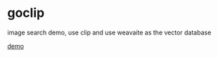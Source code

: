 # goclip

image search demo, use clip and use weavaite as the vector database

[demo](https://goclip.demo.tcode.ltd/)


